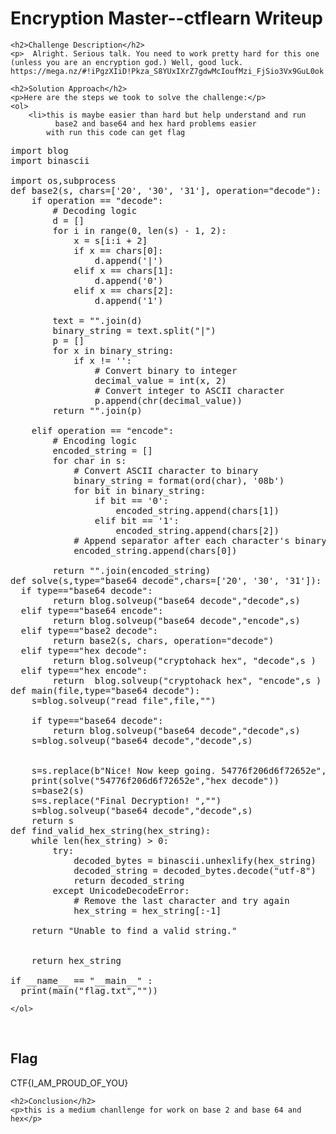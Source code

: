  

<!DOCTYPE html>
<html>
 
<body>
    <h1>Encryption Master--ctflearn  Writeup </h1>

    <h2>Challenge Description</h2>
    <p>  Alright. Serious talk. You need to work pretty hard for this one (unless you are an encryption god.) Well, good luck. https://mega.nz/#!iPgzXIiD!Pkza_S8YUxIXrZ7gdwMcIoufMzi_FjSio3Vx9GuL0ok
</p>

    <h2>Solution Approach</h2>
    <p>Here are the steps we took to solve the challenge:</p>
    <ol> 
        <li>this is maybe easier than hard but help understand and run 
              base2 and base64 and hex hard problems easier 
            with run this code can get flag                               

<pre>
import blog
import binascii

import os,subprocess
def base2(s, chars=['20', '30', '31'], operation="decode"):
    if operation == "decode":
        # Decoding logic
        d = []
        for i in range(0, len(s) - 1, 2):
            x = s[i:i + 2]
            if x == chars[0]:
                d.append('|')
            elif x == chars[1]:
                d.append('0')
            elif x == chars[2]:
                d.append('1')

        text = "".join(d)
        binary_string = text.split("|")
        p = []
        for x in binary_string:
            if x != '':
                # Convert binary to integer
                decimal_value = int(x, 2)
                # Convert integer to ASCII character
                p.append(chr(decimal_value))
        return "".join(p)

    elif operation == "encode":
        # Encoding logic
        encoded_string = []
        for char in s:
            # Convert ASCII character to binary
            binary_string = format(ord(char), '08b')
            for bit in binary_string:
                if bit == '0':
                    encoded_string.append(chars[1])
                elif bit == '1':
                    encoded_string.append(chars[2])
            # Append separator after each character's binary representation
            encoded_string.append(chars[0])

        return "".join(encoded_string)
def solve(s,type="base64 decode",chars=['20', '30', '31']):
  if type=="base64 decode":
        return blog.solveup("base64 decode","decode",s)  
  elif type=="base64 encode":
        return blog.solveup("base64 decode","encode",s)  
  elif type=="base2 decode":
        return base2(s, chars, operation="decode")
  elif type=="hex decode":
        return blog.solveup("cryptohack hex", "decode",s )
  elif type=="hex encode":
        return  blog.solveup("cryptohack hex", "encode",s )
def main(file,type="base64 decode"):
    s=blog.solveup("read file",file,"")
    
    if type=="base64 decode":
        return blog.solveup("base64 decode","decode",s)      
    s=blog.solveup("base64 decode","decode",s)

               
    s=s.replace(b"Nice! Now keep going. 54776f206d6f72652e",b"").decode()
    print(solve("54776f206d6f72652e","hex decode"))
    s=base2(s)   
    s=s.replace("Final Decryption! ","")
    s=blog.solveup("base64 decode","decode",s)
    return s
def find_valid_hex_string(hex_string):
    while len(hex_string) > 0:
        try:
            decoded_bytes = binascii.unhexlify(hex_string)
            decoded_string = decoded_bytes.decode("utf-8")
            return decoded_string
        except UnicodeDecodeError:
            # Remove the last character and try again
            hex_string = hex_string[:-1]

    return "Unable to find a valid string."
 

    return hex_string      

if __name__ == "__main__" :
  print(main("flag.txt",""))
</pre>
    </ol>
<br>
    <h2>Flag</h2>
    <p class="flag">CTF{I_AM_PROUD_OF_YOU}
</p>

    <h2>Conclusion</h2>
    <p>this is a medium chanllenge for work on base 2 and base 64 and hex</p>

</body>
</html>
